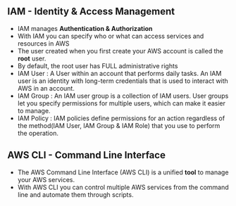 ## IAM - Identity & Access Management

- IAM manages **Authentication & Authorization**
- With IAM you can specify who or what can access services and resources in AWS
- The user created when you first create your AWS account is called the **root** user.
- By default, the root user has FULL administrative rights
- IAM User : A User within an account that performs daily tasks. An IAM user is an identity with long-term credentials that is used to interact with AWS in an account.
- IAM Group : An IAM user group is a collection of IAM users. User groups let you specify permissions for multiple users, which can make it easier to manage.
- IAM Policy : IAM policies define permissions for an action regardless of the method(IAM User, IAM Group & IAM Role) that you use to perform the operation.

## AWS CLI - Command Line Interface

- The AWS Command Line Interface (AWS CLI) is a unified **tool** to manage your AWS services.
- With AWS CLI you can control multiple AWS services from the command line and automate them through scripts.
